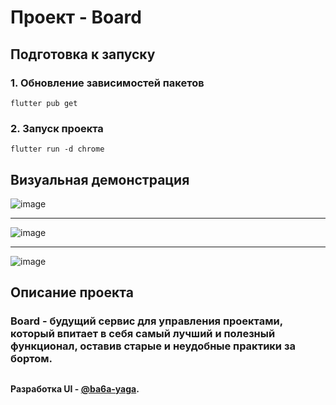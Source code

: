 # **Проект - Board**

## Подготовка к запуску

### 1. Обновление зависимостей пакетов
```
flutter pub get
```
### 2. Запуск проекта
```
flutter run -d chrome
```
## Визуальная демонстрация
![image](https://user-images.githubusercontent.com/79331026/189105201-d71d642d-fd88-455a-a2b8-000183db8c48.png)
____________

![image](https://user-images.githubusercontent.com/79331026/189105494-68ad5ec6-4fff-4e9c-9138-bcd616a13216.png)
____________

![image](https://user-images.githubusercontent.com/79331026/189105668-a95e9216-83fc-426d-a157-da576d323639.png)
## Описание проекта

### **Board - будущий сервис для управления проектами, который впитает в себя самый лучший и полезный функционал, оставив старые и неудобные практики за бортом.** 

##

#### Разработка UI - <a href="https://github.com/ba6a-yaga" target="_blank">@ba6a-yaga</a>.

##
